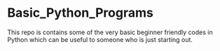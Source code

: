 # Basic_Python_Programs

This repo is contains some of the very basic beginner friendly codes in Python which can be useful to someone who is just starting out. 
